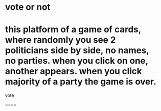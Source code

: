 vote or not
====
this platform of a game of cards, where randomly you see 2 politicians side by side, no names, no parties.
when you click on one, another appears. when you click majority of a party the game is over.
=======
vote

====
